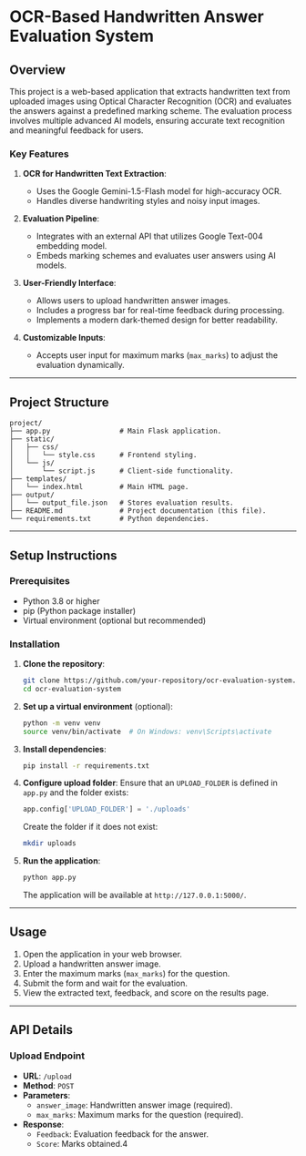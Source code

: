 # OCR-Based Handwritten Answer Evaluation System

## Overview
This project is a web-based application that extracts handwritten text from uploaded images using Optical Character Recognition (OCR) and evaluates the answers against a predefined marking scheme. The evaluation process involves multiple advanced AI models, ensuring accurate text recognition and meaningful feedback for users.

### Key Features
1. **OCR for Handwritten Text Extraction**:
   - Uses the Google Gemini-1.5-Flash model for high-accuracy OCR.
   - Handles diverse handwriting styles and noisy input images.

2. **Evaluation Pipeline**:
   - Integrates with an external API that utilizes Google Text-004 embedding model.
   - Embeds marking schemes and evaluates user answers using AI models.

3. **User-Friendly Interface**:
   - Allows users to upload handwritten answer images.
   - Includes a progress bar for real-time feedback during processing.
   - Implements a modern dark-themed design for better readability.

4. **Customizable Inputs**:
   - Accepts user input for maximum marks (`max_marks`) to adjust the evaluation dynamically.

---

## Project Structure

```
project/
├── app.py                 # Main Flask application.
├── static/
│   ├── css/
│   │   └── style.css      # Frontend styling.
│   └── js/
│       └── script.js      # Client-side functionality.
├── templates/
│   └── index.html         # Main HTML page.
├── output/
│   └── output_file.json   # Stores evaluation results.
├── README.md              # Project documentation (this file).
└── requirements.txt       # Python dependencies.
```

---

## Setup Instructions

### Prerequisites
- Python 3.8 or higher
- pip (Python package installer)
- Virtual environment (optional but recommended)

### Installation
1. **Clone the repository**:
   ```bash
   git clone https://github.com/your-repository/ocr-evaluation-system.git
   cd ocr-evaluation-system
   ```

2. **Set up a virtual environment** (optional):
   ```bash
   python -m venv venv
   source venv/bin/activate  # On Windows: venv\Scripts\activate
   ```

3. **Install dependencies**:
   ```bash
   pip install -r requirements.txt
   ```

4. **Configure upload folder**:
   Ensure that an `UPLOAD_FOLDER` is defined in `app.py` and the folder exists:
   ```python
   app.config['UPLOAD_FOLDER'] = './uploads'
   ```
   Create the folder if it does not exist:
   ```bash
   mkdir uploads
   ```

5. **Run the application**:
   ```bash
   python app.py
   ```
   The application will be available at `http://127.0.0.1:5000/`.

---

## Usage

1. Open the application in your web browser.
2. Upload a handwritten answer image.
3. Enter the maximum marks (`max_marks`) for the question.
4. Submit the form and wait for the evaluation.
5. View the extracted text, feedback, and score on the results page.

---

## API Details

### Upload Endpoint
- **URL**: `/upload`
- **Method**: `POST`
- **Parameters**:
  - `answer_image`: Handwritten answer image (required).
  - `max_marks`: Maximum marks for the question (required).
- **Response**:
  - `Feedback`: Evaluation feedback for the answer.
  - `Score`: Marks obtained.4
